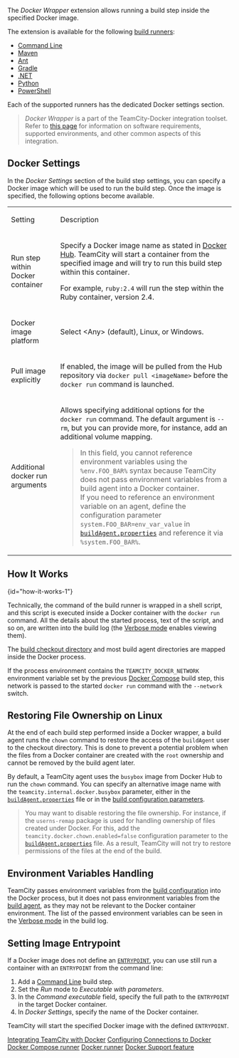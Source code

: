 [//]: # (title: Docker Wrapper)
[//]: # (auxiliary-id: Docker Wrapper)

The _Docker Wrapper_ extension allows running a build step inside the specified Docker image.

The extension is available for the following [build runners](build-runner.md):
* [Command Line](command-line.md)
* [Maven](maven.md)
* [Ant](ant.md)
* [Gradle](gradle.md)
* [.NET](net.md)
* [Python](python.md)
* [PowerShell](powershell.md)
  
Each of the supported runners has the dedicated Docker settings section.

>_Docker Wrapper_ is a part of the TeamCity-Docker integration toolset. Refer to [this page](integrating-teamcity-with-docker.md) for information on software requirements, supported environments, and other common aspects of this integration.

## Docker Settings

In the _Docker Settings_ section of the build step settings, you can specify a Docker image which will be used to run the build step. Once the image is specified, the following options become available.

<table><tr>

<td>

Setting

</td>

<td>

Description

</td></tr><tr>

<td>

Run step within Docker container

</td>

<td>

Specify a Docker image name as stated in [Docker Hub](https://hub.docker.com/). TeamCity will start a container from the specified image and will try to run this build step within this container.

For example, `ruby:2.4` will run the step within the Ruby container, version 2.4.

</td></tr><tr>

<td>

Docker image platform

</td>

<td>

Select &lt;Any&gt; (default), Linux, or Windows.

</td></tr><tr>

<td>

Pull image explicitly

</td>

<td>

If enabled, the image will be pulled from the Hub repository via `docker pull <imageName>` before the `docker run` command is launched.

</td></tr><tr>

<td>

Additional docker run arguments

</td>

<td>

Allows specifying additional options for the `docker run` command. The default argument is `--rm`, but you can provide more, for instance, add an additional volume mapping.

>In this field, you cannot reference environment variables using the `%env.FOO_BAR%` syntax because TeamCity does not pass environment variables from a build agent into a Docker container.  
If you need to reference an environment variable on an agent, define the configuration parameter `system.FOO_BAR=env_var_value` in [`buildAgent.properties`](configure-agent-installation.md) and reference it via `%system.FOO_BAR%`.

</td></tr></table>

## How It Works
{id="how-it-works-1"}

Technically, the command of the build runner is wrapped in a shell script, and this script is executed inside a Docker container with the `docker run` command. All the details about the started process, text of the script, and so on, are written into the build log (the [Verbose mode](build-log.md#Viewing+Build+Log) enables viewing them).

The [build checkout directory](build-checkout-directory.md) and most build agent directories are mapped inside the Docker process.

If the process environment contains the `TEAMCITY_DOCKER_NETWORK` environment variable set by the previous [Docker Compose](docker-compose.md) build step, this network is passed to the started `docker run` command with the `--network` switch.
                                     
## Restoring File Ownership on Linux

At the end of each build step performed inside a Docker wrapper, a build agent runs the `chown` command to restore the access of the `buildAgent` user to the checkout directory. This is done to prevent a potential problem when the files from a Docker container are created with the `root` ownership and cannot be removed by the build agent later.

By default, a TeamCity agent uses the `busybox` image from Docker Hub to run the `chown` command. You can specify an alternative image name with the `teamcity.internal.docker.busybox` parameter, either in the [`buildAgent.properties`](configure-agent-installation.md) file or in the [build configuration parameters](configuring-build-parameters.md).

>You may want to disable restoring the file ownership. For instance, if the `userns-remap` package is used for handling ownership of files created under Docker. For this, add the `teamcity.docker.chown.enabled=false` configuration parameter to the [`buildAgent.properties`](configure-agent-installation.md) file. As a result, TeamCity will not try to restore permissions of the files at the end of the build.

## Environment Variables Handling

TeamCity passes environment variables from the [build configuration](build-configuration.md) into the Docker process, but it does not pass environment variables from the [build agent](build-agent.md), as they may not be relevant to the Docker container environment. The list of the passed environment variables can be seen in the [Verbose mode](build-log.md#Viewing+Build+Log) in the build log.

## Setting Image Entrypoint

If a Docker image does not define an [`ENTRYPOINT`](https://docs.docker.com/engine/reference/builder/#entrypoint), you can use still run a container with an `ENTRYPOINT` from the command line:
1. Add a [Command Line](command-line.md) build step.
2. Set the _Run_ mode to _Executable with parameters_.
3. In the _Command executable_ field, specify the full path to the `ENTRYPOINT` in the target Docker container.
4. In _Docker Settings_, specify the name of the Docker container.

TeamCity will start the specified Docker image with the defined `ENTRYPOINT`.

<seealso>
        <category ref="admin-guide">
            <a href="integrating-teamcity-with-docker.md">Integrating TeamCity with Docker</a>
            <a href="configuring-connections-to-docker.md">Configuring Connections to Docker</a>
            <a href="docker-compose.md">Docker Compose runner</a>
            <a href="docker.md">Docker runner</a>
            <a href="docker-support.md">Docker Support feature</a>
        </category>
</seealso>
